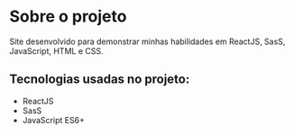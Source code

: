 # Sobre o projeto

<p>Site desenvolvido para demonstrar minhas habilidades em ReactJS, SasS, JavaScript, HTML e CSS.</p>

## Tecnologias usadas no projeto:
<ul>
  <li>ReactJS</li>
  <li>SasS</li>
  <li>JavaScript ES6+</li>
</ul>


